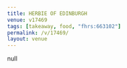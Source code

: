 ```yaml
---
title: HERBIE OF EDINBURGH
venue: v17469
tags: [takeaway, food, "fhrs:663102"]
permalink: /v/17469/
layout: venue
---
```

null